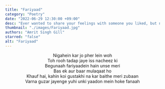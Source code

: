 ```yaml
---
title: "Fariyaad"
category: "Poetry"
date: "2022-06-29 12:30:00 +09:00"
desc: "Ever wanted to share your feelings with someone you liked, but never had courage to do so? Do the flashbacks of their memories still rip your heart out?"
thumbnail: "./images/Fariyaad.jpg"
authors: "Amrit Singh Gill"
starred: "false"
alt: "Fariyaad"
---
```


<p style="text-align: center;align:center;">
Nigahein kar jo pher lein woh <br>
Toh rooh tadap jaye iss nacheez ki <br>
Begunaah fariyaadein hain unse meri <br>
Bas ek aur baar mulaqaat ho <br>
Khauf hai, kahin koi gustakhi na kar baithe meri zubaan <br>
Varna guzar jayenge yuhi unki yaadon mein hoke fanaah <br>
</p>
